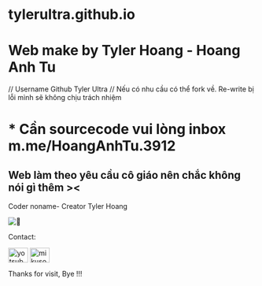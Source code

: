 # tylerultra.github.io
# Web make by Tyler Hoang - Hoang Anh Tu
// Username Github Tyler Ultra
// Nếu có nhu cầu có thể fork về. Re-write bị lỗi mình sẽ không chịu trách nhiệm
# * Cần sourcecode vui lòng inbox m.me/HoangAnhTu.3912

<!DOCTYPE html>
<html>
<body>
  <h2>Web làm theo yêu cầu cô giáo nên chắc không nói gì thêm >< </h2>
  <p>Coder noname- Creator Tyler Hoang</p>
    <img src="https://i.postimg.cc/BZNpRB5Z/relax.jpg" alt="🐶">
  <p>Contact:</p>
  <a href="https://fb.com/hoanganhtu.3912" target="blank"><img align="center" src="https://raw.githubusercontent.com/rahuldkjain/github-profile-readme-generator/master/src/images/icons/Social/facebook.svg" alt="yotsuba.kawaii.2608" height="30" width="40" /></a>
<a href="https://instagram.com/tylerhoang_0309" target="blank"><img align="center" src="https://raw.githubusercontent.com/rahuldkjain/github-profile-readme-generator/master/src/images/icons/Social/instagram.svg" alt="mikusosweet" height="30" width="40" /></a>
  <p>Thanks for visit, Bye !!! </p>
</body>
</html>
